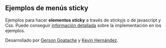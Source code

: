 ## Ejemplos de menús sticky
 
Ejemplos para hacer **elementos sticky** a través de stickyjs o de javascript y Css.
Puede conseguir [información detallada](https://docs.google.com/document/d/1Vbbsmi415TThU_kVmsUHuXGTsLwLz7ArVc3yEiPNug0/edit?usp=sharing) sobre la implementación en los ejemplos.
 
Desarrollado por [Gerson Goatache](https://github.com/Gerson4G) y [Kevin Hernández](#).
